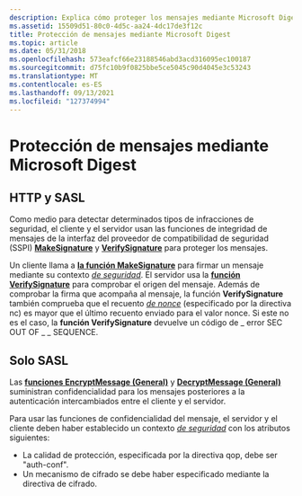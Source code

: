 ```yaml
---
description: Explica cómo proteger los mensajes mediante Microsoft Digest.
ms.assetid: 15509d51-80c0-4d5c-aa24-4dc17de3f12c
title: Protección de mensajes mediante Microsoft Digest
ms.topic: article
ms.date: 05/31/2018
ms.openlocfilehash: 573eafcf66e23188546abd3acd316095ec100187
ms.sourcegitcommit: d75fc10b9f0825bbe5ce5045c90d4045e3c53243
ms.translationtype: MT
ms.contentlocale: es-ES
ms.lasthandoff: 09/13/2021
ms.locfileid: "127374994"
---
```

# <a name="protecting-messages-using-microsoft-digest"></a>Protección de mensajes mediante Microsoft Digest

## <a name="http-and-sasl"></a>HTTP y SASL

Como medio para detectar determinados tipos de infracciones de seguridad, el cliente y [](../secgloss/i-gly.md) el servidor usan las funciones de integridad de mensajes de la interfaz del proveedor de compatibilidad de seguridad [](sspi.md) (SSPI) [**MakeSignature**](/windows/desktop/api/Sspi/nf-sspi-makesignature) y [**VerifySignature**](/windows/desktop/api/Sspi/nf-sspi-verifysignature) para proteger los mensajes.

Un cliente llama a [**la función MakeSignature**](/windows/desktop/api/Sspi/nf-sspi-makesignature) para firmar un mensaje mediante su contexto [*de seguridad*](../secgloss/s-gly.md). El servidor usa la [**función VerifySignature**](/windows/desktop/api/Sspi/nf-sspi-verifysignature) para comprobar el origen del mensaje. Además de comprobar [](../secgloss/d-gly.md) la firma que acompaña al mensaje, la función **VerifySignature** también comprueba que el recuento [*de nonce*](../secgloss/n-gly.md) (especificado por la directiva nc) es mayor que el último recuento enviado para el valor nonce. Si este no es el caso, la **función VerifySignature** devuelve un código de \_ error SEC OUT OF \_ \_ SEQUENCE.

## <a name="sasl-only"></a>Solo SASL

Las [**funciones EncryptMessage (General)**](/windows/win32/api/sspi/nf-sspi-encryptmessage) y [**DecryptMessage (General)**](/windows/win32/api/sspi/nf-sspi-decryptmessage) suministran confidencialidad para los mensajes posteriores a la autenticación intercambiados entre el cliente y el servidor.

Para usar las funciones de confidencialidad del mensaje, el servidor y el cliente deben haber establecido un contexto [*de seguridad*](../secgloss/s-gly.md) con los atributos siguientes:

-   La calidad de protección, especificada por la directiva qop, debe ser "auth-conf".
-   Un mecanismo de cifrado se debe haber especificado mediante la directiva de cifrado.

 

 
